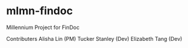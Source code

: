 # mlmn-findoc

Millennium Project for FinDoc

Contributers
Alisha Lin (PM)
Tucker Stanley (Dev)
Elizabeth Tang (Dev)
